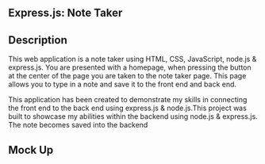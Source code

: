 ## Express.js: Note Taker


## Description

This web application is a note taker using HTML, CSS, JavaScript, node.js & express.js. You are presented with a homepage, when pressing the button at the center of the page you are taken to the note taker page. This page allows you to type in a note and save it to the front end and back end.

This application has been created to demonstrate my skills in connecting the front end to the back end using express.js & node.js.This project was built to showcase my abilities within the backend using node.js & express.js. The note becomes saved into the backend

## Mock Up

